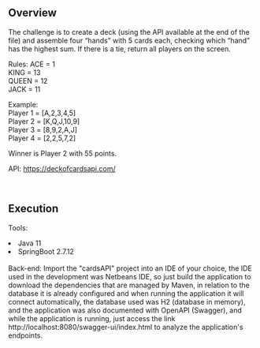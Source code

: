## Overview

The challenge is to create a deck (using the API available at the end of the file) and assemble four “hands” with 5 cards each, checking which “hand” has the highest sum. If there is a tie, return all players on the screen.

Rules:
ACE = 1
<br>
KING = 13
<br>
QUEEN = 12
<br>
JACK = 11

Example:
<br>
Player 1 = [A,2,3,4,5]
<br>
Player 2 = [K,Q,J,10,9]
<br>
Player 3 = [8,9,2,A,J]
<br>
Player 4 = [2,2,5,7,2]
<br>

Winner is Player 2 with 55 points.

API: https://deckofcardsapi.com/

<br>

## Execution

Tools:
<li> Java 11 </li>
<li> SpringBoot 2.7.12 </li>
<br>
Back-end: 
Import the "cardsAPI" project into an IDE of your choice, the IDE used in the development was Netbeans IDE,
so just build the application to download the dependencies that are managed by Maven,
in relation to the database it is already configured and when running the application it will connect automatically,
the database used was H2 (database in memory), and the application was also documented with OpenAPI (Swagger),
and while the application is running, just access the link http://localhost:8080/swagger-ui/index.html to analyze the application's endpoints.
